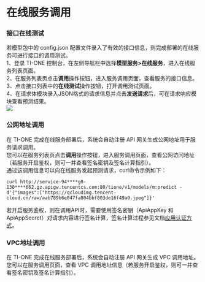 # 在线服务调用   
### 接口在线测试    
若模型包中的 config.json 配置文件录入了有效的接口信息，则完成部署的在线服务可进行接口的调用测试。   
1、登录 TI-ONE 控制台，在左侧导航栏中选择**模型服务>在线服务**，进入在线服务列表页面。  
2、在服务列表页点击**调用**操作按钮，进入服务调用页面，查看服务的接口信息。  
3、点击接口列表中的**在线测试**操作按钮，打开调用测试页面。  
4、在请求体模块录入JSON格式的请求信息并点击**发送请求**后，可在请求响应模块查看预测结果。  
![](https://qcloudimg.tencent-cloud.cn/raw/a5ade99bb1c3df78971cdcec25b914f0.png)  


### 公网地址调用   
在 TI-ONE 完成在线服务部署后，系统会自动注册 API 网关生成公网地址用于服务请求调用。  
您可以在服务列表页点击**调用**操作按钮，进入服务调用页面，查看公网访问地址（若服务开启鉴权，则可一并查看签名密钥及签名计算指引）。   
通过该调用信息可以向在线服务发起预测请求，curl命令示例如下：  
```
curl http://service-94****g0-130****662.gz.apigw.tencentcs.com:80/tione/v1/models/m:predict -d'{"images":["https://qcloudimg.tencent-cloud.cn/raw/aab789b6e047fa804bbf803de16f49a0.jpeg"]}'   
```
若开启服务鉴权，则在调用API时，需要使用签名密钥（ApiAppKey 和 ApiAppSecret）对请求内容进行签名计算，签名计算过程参见文档[应用认证方式](https://cloud.tencent.com/document/product/628/55088)。

### VPC地址调用   
在 TI-ONE 完成在线服务部署后，系统会自动注册 API 网关生成 VPC 调用地址。您可以在服务调用页面，查看 VPC 调用地址信息（若服务开启鉴权，则可一并查看签名密钥及签名计算指引）。